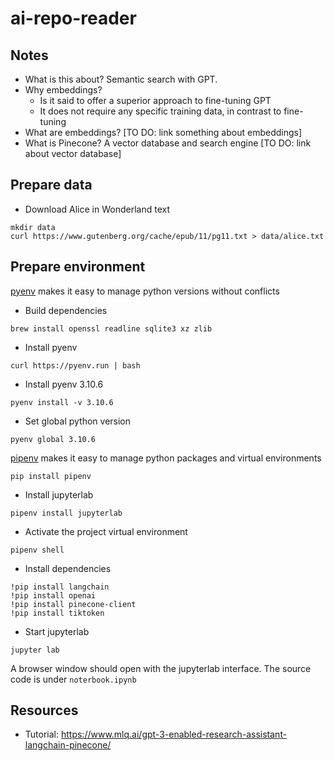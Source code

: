 # ai-repo-reader

## Notes
- What is this about? Semantic search with GPT.
- Why embeddings? 
  - Is it said to offer a superior approach to fine-tuning GPT
  - It does not require any specific training data, in contrast to fine-tuning
- What are embeddings? [TO DO: link something about embeddings]
- What is Pinecone? A vector database and search engine [TO DO: link about vector database]

## Prepare data
- Download Alice in Wonderland text
```
mkdir data
curl https://www.gutenberg.org/cache/epub/11/pg11.txt > data/alice.txt
```

## Prepare environment

[pyenv](https://realpython.com/intro-to-pyenv/) makes it easy to manage python versions without conflicts

- Build dependencies
```
brew install openssl readline sqlite3 xz zlib
```

- Install pyenv
```
curl https://pyenv.run | bash
```

- Install pyenv 3.10.6
```
pyenv install -v 3.10.6
```

- Set global python version
```
pyenv global 3.10.6
```

[pipenv](https://realpython.com/pipenv-guide/) makes it easy to manage python packages and virtual environments
```
pip install pipenv
```

- Install jupyterlab
```
pipenv install jupyterlab
```

- Activate the project virtual environment
```
pipenv shell
```

- Install dependencies
```
!pip install langchain 
!pip install openai
!pip install pinecone-client
!pip install tiktoken
```

- Start jupyterlab
```
jupyter lab
```

A browser window should open with the jupyterlab interface. The source code is under `noterbook.ipynb`

## Resources
- Tutorial: https://www.mlq.ai/gpt-3-enabled-research-assistant-langchain-pinecone/